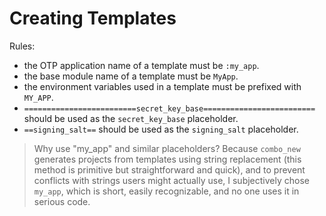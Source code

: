 # Creating Templates

Rules:

- the OTP application name of a template must be `:my_app`.
- the base module name of a template must be `MyApp`.
- the environment variables used in a template must be prefixed with `MY_APP`.
- `=========================secret_key_base=========================` should be used as the `secret_key_base` placeholder.
- `==signing_salt==` should be used as the `signing_salt` placeholder.

> Why use "my_app" and similar placeholders? Because `combo_new` generates projects from templates using string replacement (this method is primitive but straightforward and quick), and to prevent conflicts with strings users might actually use, I subjectively chose `my_app`, which is short, easily recognizable, and no one uses it in serious code.
